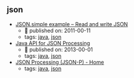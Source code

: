 json 
---
* [JSON.simple example – Read and write JSON](https://www.mkyong.com/java/json-simple-example-read-and-write-json/)
    * :calendar: published on: 2011-00-11
    * tags: [java](../tags/java.md), [json](../tags/json.md)
* [Java API for JSON Processing](http://www.oracle.com/technetwork/articles/java/json-1973242.html)
    * :calendar: published on: 2013-00-01
    * tags: [java](../tags/java.md), [json](../tags/json.md)
* [JSON Processing (JSON-P) - Home](https://javaee.github.io/jsonp/)
    * tags: [java](../tags/java.md), [json](../tags/json.md)
